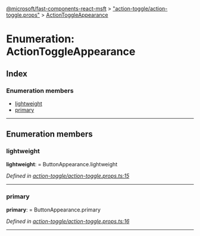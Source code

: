[@microsoft/fast-components-react-msft](../README.md) > ["action-toggle/action-toggle.props"](../modules/_action_toggle_action_toggle_props_.md) > [ActionToggleAppearance](../enums/_action_toggle_action_toggle_props_.actiontoggleappearance.md)

# Enumeration: ActionToggleAppearance

## Index

### Enumeration members

* [lightweight](_action_toggle_action_toggle_props_.actiontoggleappearance.md#lightweight)
* [primary](_action_toggle_action_toggle_props_.actiontoggleappearance.md#primary)

---

## Enumeration members

<a id="lightweight"></a>

###  lightweight

**lightweight**:  =  ButtonAppearance.lightweight

*Defined in [action-toggle/action-toggle.props.ts:15](https://github.com/Microsoft/fast-dna/blob/164dd3ca/packages/fast-components-react-msft/src/action-toggle/action-toggle.props.ts#L15)*

___
<a id="primary"></a>

###  primary

**primary**:  =  ButtonAppearance.primary

*Defined in [action-toggle/action-toggle.props.ts:16](https://github.com/Microsoft/fast-dna/blob/164dd3ca/packages/fast-components-react-msft/src/action-toggle/action-toggle.props.ts#L16)*

___

